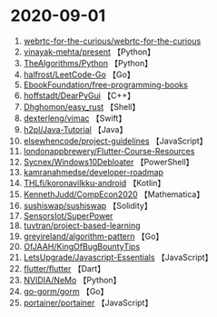 # 2020-09-01

1. [webrtc-for-the-curious/webrtc-for-the-curious](https://github.com/webrtc-for-the-curious/webrtc-for-the-curious) 
2. [vinayak-mehta/present](https://github.com/vinayak-mehta/present) 【Python】
3. [TheAlgorithms/Python](https://github.com/TheAlgorithms/Python) 【Python】
4. [halfrost/LeetCode-Go](https://github.com/halfrost/LeetCode-Go) 【Go】
5. [EbookFoundation/free-programming-books](https://github.com/EbookFoundation/free-programming-books) 
6. [hoffstadt/DearPyGui](https://github.com/hoffstadt/DearPyGui) 【C++】
7. [Dhghomon/easy_rust](https://github.com/Dhghomon/easy_rust) 【Shell】
8. [dexterleng/vimac](https://github.com/dexterleng/vimac) 【Swift】
9. [h2pl/Java-Tutorial](https://github.com/h2pl/Java-Tutorial) 【Java】
10. [elsewhencode/project-guidelines](https://github.com/elsewhencode/project-guidelines) 【JavaScript】
11. [londonappbrewery/Flutter-Course-Resources](https://github.com/londonappbrewery/Flutter-Course-Resources) 
12. [Sycnex/Windows10Debloater](https://github.com/Sycnex/Windows10Debloater) 【PowerShell】
13. [kamranahmedse/developer-roadmap](https://github.com/kamranahmedse/developer-roadmap) 
14. [THLfi/koronavilkku-android](https://github.com/THLfi/koronavilkku-android) 【Kotlin】
15. [KennethJudd/CompEcon2020](https://github.com/KennethJudd/CompEcon2020) 【Mathematica】
16. [sushiswap/sushiswap](https://github.com/sushiswap/sushiswap) 【Solidity】
17. [SensorsIot/SuperPower](https://github.com/SensorsIot/SuperPower) 
18. [tuvtran/project-based-learning](https://github.com/tuvtran/project-based-learning) 
19. [greyireland/algorithm-pattern](https://github.com/greyireland/algorithm-pattern) 【Go】
20. [OfJAAH/KingOfBugBountyTips](https://github.com/OfJAAH/KingOfBugBountyTips) 
21. [LetsUpgrade/Javascript-Essentials](https://github.com/LetsUpgrade/Javascript-Essentials) 【JavaScript】
22. [flutter/flutter](https://github.com/flutter/flutter) 【Dart】
23. [NVIDIA/NeMo](https://github.com/NVIDIA/NeMo) 【Python】
24. [go-gorm/gorm](https://github.com/go-gorm/gorm) 【Go】
25. [portainer/portainer](https://github.com/portainer/portainer) 【JavaScript】
